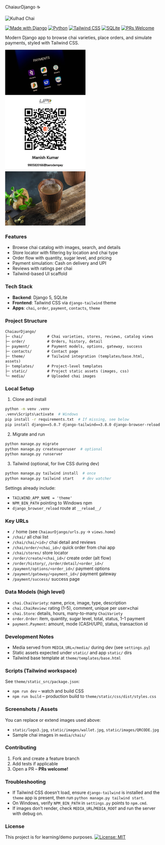 ChaiaurDjango ☕

<!-- ![Hero](static/images/kulhadchai.jpg.jpg) -->

<img src="static/images/kulhadchai.jpg.jpg" alt="Kulhad Chai" width="300" height="200">

[![Made with Django](https://img.shields.io/badge/Made%20with-Django%205-092E20?logo=django&logoColor=white)](https://www.djangoproject.com/)
[![Python](https://img.shields.io/badge/Python-3.11+-3776AB?logo=python&logoColor=white)](https://www.python.org/)
[![Tailwind CSS](https://img.shields.io/badge/Tailwind-3.x-38B2AC?logo=tailwindcss&logoColor=white)](https://tailwindcss.com/)
[![SQLite](https://img.shields.io/badge/DB-SQLite-003B57?logo=sqlite&logoColor=white)](https://www.sqlite.org/)
[![PRs Welcome](https://img.shields.io/badge/PRs-welcome-brightgreen.svg)](https://makeapullrequest.com)

Modern Django app to browse chai varieties, place orders, and simulate payments, styled with Tailwind CSS.

<div>
  <img src="static/images/wallet.jpg" alt="Wallet" width="260" />
  <img src="static/images/QRCODE.jpg" alt="QR" width="260" />
  <img src="media/chais/kulhadchai.jpg" alt="Kulhad Chai" width="260" />
</div>

### Features
- Browse chai catalog with images, search, and details
- Store locator with filtering by location and chai type
- Order flow with quantity, sugar level, and pricing
- Payment simulation: Cash on delivery and UPI
- Reviews with ratings per chai
- Tailwind-based UI scaffold

### Tech Stack
- **Backend**: Django 5, SQLite
- **Frontend**: Tailwind CSS via `django-tailwind` theme
- **Apps**: `chai`, `order`, `payment`, `contacts`, `theme`

### Project Structure
```
ChaiaurDjango/
├─ chai/           # Chai varieties, stores, reviews, catalog views
├─ order/          # Orders, history, detail
├─ payment/        # Payment models, options, gateway, success
├─ contacts/       # Contact page
├─ theme/          # Tailwind integration (templates/base.html, assets)
├─ templates/      # Project-level templates
├─ static/         # Project static assets (images, css)
└─ media/          # Uploaded chai images
```

### Local Setup
1) Clone and install
```bash
python -m venv .venv
.venv\Scripts\activate  # Windows
pip install -r requirements.txt  # If missing, see below
pip install django==5.0.7 django-tailwind==3.8.0 django-browser-reload
```

2) Migrate and run
```bash
python manage.py migrate
python manage.py createsuperuser  # optional
python manage.py runserver
```

3) Tailwind (optional, for live CSS during dev)
```bash
python manage.py tailwind install  # once
python manage.py tailwind start    # dev watcher
```

Settings already include:
- `TAILWIND_APP_NAME = 'theme'`
- `NPM_BIN_PATH` pointing to Windows npm
- `django_browser_reload` route at `__reload__/`

### Key URLs
- `/` home (see `ChaiaurDjango/urls.py` → `views.home`)
- `/chai/` all chai list
- `/chai/chai/<id>/` chai detail and reviews
- `/chai/order/<chai_id>/` quick order from chai app
- `/chai/stores/` store locator
- `/order/create/<chai_id>/` create order (alt flow)
- `/order/history/`, `/order/detail/<order_id>/`
- `/payment/options/<order_id>/` payment options
- `/payment/gateway/<payment_id>/` payment gateway
- `/payment/success/` success page

### Data Models (high level)
- `chai.ChaiVariety`: name, price, image, type, description
- `chai.ChaiReview`: rating (1–5), comment, unique per user×chai
- `chai.Store`: details, hours, many-to-many `ChaiVariety`
- `order.Order`: item, quantity, sugar level, total, status, 1–1 payment
- `payment.Payment`: amount, mode (CASH/UPI), status, transaction id

### Development Notes
- Media served from `MEDIA_URL=/media/` during dev (see `settings.py`)
- Static assets expected under `static/` and app `static/` dirs
- Tailwind base template at `theme/templates/base.html`

### Scripts (Tailwind workspace)
See `theme/static_src/package.json`:
- `npm run dev` – watch and build CSS
- `npm run build` – production build to `theme/static/css/dist/styles.css`

### Screenshots / Assets
You can replace or extend images used above:
- `static/logo3.jpg`, `static/images/wallet.jpg`, `static/images/QRCODE.jpg`
- Sample chai images in `media/chais/`

### Contributing
1. Fork and create a feature branch
2. Add tests if applicable
3. Open a PR – **PRs welcome!**

### Troubleshooting
- If Tailwind CSS doesn’t load, ensure `django-tailwind` is installed and the `theme` app is present, then run `python manage.py tailwind start`.
- On Windows, verify `NPM_BIN_PATH` in `settings.py` points to `npm.cmd`.
- If images don’t render, check `MEDIA_URL`/`MEDIA_ROOT` and run the server with debug on.

### License
This project is for learning/demo purposes.
[![License: MIT](https://img.shields.io/badge/License-MIT-yellow.svg)](./LICENSE.md)

